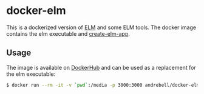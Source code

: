 # docker-elm

This is a dockerized version of [ELM](https://elm-lang.org) and some ELM tools.
The docker image contains the elm executable and [create-elm-app](https://github.com/halfzebra/create-elm-app).

## Usage

The image is available on [DockerHub](https://hub.docker.com) and can be used as a replacement for the elm executable:

```bash
$ docker run --rm -it -v `pwd`:/media -p 3000:3000 andrebell/docker-elm elm
```

